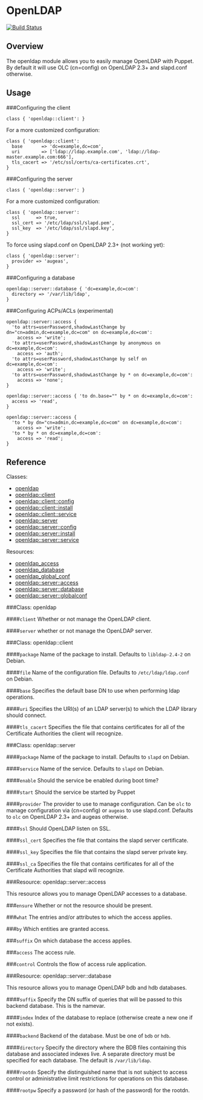 OpenLDAP
========

[![Build Status](https://travis-ci.org/mcanevet/puppet-openldap.png?branch=master)](https://travis-ci.org/mcanevet/puppet-openldap)

Overview
--------

The openldap module allows you to easily manage OpenLDAP with Puppet.
By default it will use OLC (cn=config) on OpenLDAP 2.3+ and slapd.conf otherwise.

Usage
-----

###Configuring the client

```puppet
class { 'openldap::client': }
```

For a more customized configuration:

```puppet
class { 'openldap::client':
  base       => 'dc=example,dc=com',
  uri        => ['ldap://ldap.example.com', 'ldap://ldap-master.example.com:666'],
  tls_cacert => '/etc/ssl/certs/ca-certificates.crt',
}
```

###Configuring the server

```puppet
class { 'openldap::server': }
```

For a more customized configuration:

```puppet
class { 'openldap::server':
  ssl      => true,
  ssl_cert => '/etc/ldap/ssl/slapd.pem',
  ssl_key  => '/etc/ldap/ssl/slapd.key',
}
```

To force using slapd.conf on OpenLDAP 2.3+ (not working yet):

```puppet
class { 'openldap::server':
  provider => 'augeas',
}
```

###Configuring a database

```puppet
openldap::server::database { 'dc=example,dc=com':
  directory => '/var/lib/ldap',
}
```

###Configuring ACPs/ACLs (experimental)

```puppet
openldap::server::access {
  'to attrs=userPassword,shadowLastChange by dn="cn=admin,dc=example,dc=com" on dc=example,dc=com':
    access => 'write';
  'to attrs=userPassword,shadowLastChange by anonymous on dc=example,dc=com':
    access => 'auth';
  'to attrs=userPassword,shadowLastChange by self on dc=example,dc=com':
    access => 'write';
  'to attrs=userPassword,shadowLastChange by * on dc=example,dc=com':
    access => 'none';
}

openldap::server::access { 'to dn.base="" by * on dc=example,dc=com':
  access => 'read',
}

openldap::server::access {
  'to * by dn="cn=admin,dc=example,dc=com" on dc=example,dc=com':
    access => 'write';
  'to * by * on dc=example,dc=com':
    access => 'read';
}
```

Reference
---------

Classes:

* [openldap](#class-openldap)
* [openldap::client](#class-openldapclient)
* [openldap::client::config](#class-openldapclientconfig)
* [openldap::client::install](#class-openldapclientinstall)
* [openldap::client::service](#class-openldapclientservice)
* [openldap::server](#class-openldapserver)
* [openldap::server::config](#class-openldapserverconfig)
* [openldap::server::install](#class-openldapserver::install)
* [openldap::server::service](#class-openldapserver::service)

Resources:

* [openldap_access](#resource-openldapaccess)
* [openldap_database](#resource-openldapdatabase)
* [openldap_global_conf](#resource-openldapglobalconf)
* [openldap::server::access](#resource-openldapserveraccess)
* [openldap::server::database](#resource-openldapserverdatabase)
* [openldap::server::globalconf](#resource-openldapserverglobalconf)

###Class: openldap

####`client`
Whether or not manage the OpenLDAP client.

####`server`
whether or not manage the OpenLDAP server.

###Class: openldap::client

####`package`
Name of the package to install. Defaults to `libldap-2.4-2` on Debian.

####`file`
Name of the configuration file. Defaults to `/etc/ldap/ldap.conf` on Debian.

####`base`
Specifies the default base DN to use when performing ldap operations.


####`uri`
Specifies the URI(s) of an LDAP server(s) to which the LDAP library should connect.

####`tls_cacert`
Specifies the file that contains certificates for all of the Certificate
Authorities the client will recognize.

###Class: openldap::server

####`package`
Name of the package to install. Defaults to `slapd` on Debian.

####`service`
Name of the service. Defaults to `slapd` on Debian.

####`enable`
Should the service be enabled during boot time?

####`start`
Should the service be started by Puppet

####`provider`
The provider to use to manage configuration.
Can be `olc` to manage configuration via (cn=config) or `augeas` to use slapd.conf.
Defaults to `olc` on OpenLDAP 2.3+ and augeas otherwise.

####`ssl`
Should OpenLDAP listen on SSL.

####`ssl_cert`
Specifies the file that contains the slapd server certificate.

####`ssl_key`
Specifies the file that contains the slapd server private key.

####`ssl_ca`
Specifies the file that contains certificates for all of the Certificate
Authorities that slapd will recognize.

###Resource: openldap::server::access

This resource allows you to manage OpenLDAP accesses to a database.

###`ensure`
Whether or not the resource should be present.

###`what`
The entries and/or attributes to which the access applies.

###`by`
Which entities are granted access.

###`suffix`
On which database the access applies.

###`access`
The access rule.

###`control`
Controls the flow of access rule application.

###Resource: openldap::server::database

This resource allows you to manage OpenLDAP bdb and hdb databases.

####`suffix`
Specify the DN suffix of queries that will be passed to this backend database. This is the namevar.

####`index`
Index of the database to replace (otherwise create a new one if not exists).

####`backend`
Backend of the database. Must be one of `bdb` or `hdb`.

####`directory`
Specify the directory where the BDB files containing this database and
associated indexes live. A separate directory must be specified for each
database. The default is `/var/lib/ldap`.

####`rootdn`
Specify the distinguished name that is not subject to access control or
administrative limit restrictions for operations on this database.

####`rootpw`
Specify a password (or hash of the password) for the rootdn.


